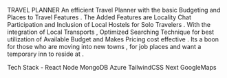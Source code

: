 TRAVEL PLANNER
An efficient Travel Planner with the basic Budgeting and Places to Travel Features . The Added Features are Locality Chat Participation and Inclusion of Local Hostels for Solo Travelers .  With the integration of Local Transports , Optimized Searching Technique for best utilization of Available Budget and Makes Pricing cost effective . Its a boon for those who are moving into new towns , for job places and want a temporary inn to reside at .

Tech Stack - 
React
Node 
MongoDB
Azure
TailwindCSS
Next
GoogleMaps

